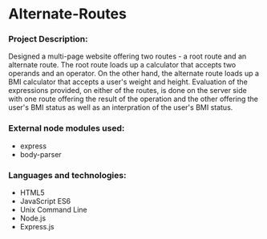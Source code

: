 # Alternate-Routes
### Project Description:
Designed a multi-page website offering two routes - a root route and an alternate route. The root route loads up a calculator that accepts two operands and an operator. On the other hand, the alternate route loads up a BMI calculator that accepts a user's weight and height. Evaluation of the expressions provided, on either of the routes, is done on the server side with one route offering the result of the operation and the other offering the user's BMI status as well as an interpration of the user's BMI status.
### External node modules used:
- express
- body-parser
### Languages and technologies:
- HTML5
- JavaScript ES6
- Unix Command Line
- Node.js
- Express.js
